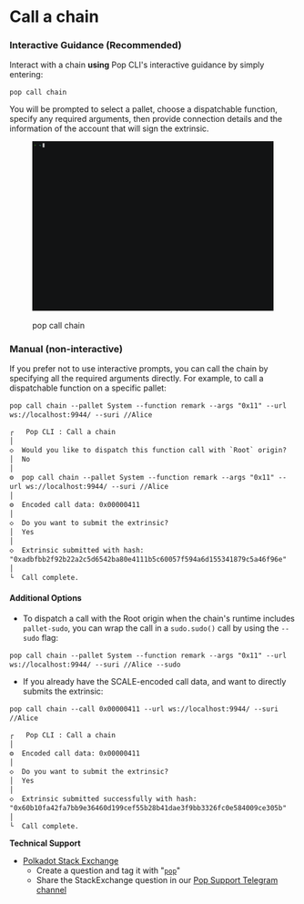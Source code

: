 # Call a chain

### Interactive Guidance (Recommended)

Interact with a chain **using** Pop CLI's interactive guidance by simply entering:

```shell
pop call chain
```

You will be prompted to select a pallet, choose a dispatchable function, specify any required arguments, then provide connection details and the information of the account that will sign the extrinsic.

<figure><img src="../.gitbook/assets/callchain.gif" alt="pop call chain"><figcaption><p>pop call chain</p></figcaption></figure>

### Manual (non-interactive)

If you prefer not to use interactive prompts, you can call the chain by specifying all the required arguments directly. For example, to call a dispatchable function on a specific pallet:

```shell
pop call chain --pallet System --function remark --args "0x11" --url ws://localhost:9944/ --suri //Alice
```

```
┌   Pop CLI : Call a chain
│
◇  Would you like to dispatch this function call with `Root` origin?
│  No 
│
⚙  pop call chain --pallet System --function remark --args "0x11" --url ws://localhost:9944/ --suri //Alice
│  
⚙  Encoded call data: 0x00000411
│  
◇  Do you want to submit the extrinsic?
│  Yes 
│
◇  Extrinsic submitted with hash: "0xadbfbb2f92b22a2c5d6542ba80e4111b5c60057f594a6d155341879c5a46f96e"
│
└  Call complete.
```

#### Additional Options

* To dispatch a call with the Root origin when the chain's runtime includes `pallet-sudo`, you can wrap the call in a `sudo.sudo()` call by using the `--sudo` flag:

```shell
pop call chain --pallet System --function remark --args "0x11" --url ws://localhost:9944/ --suri //Alice --sudo
```

* If you already have the SCALE-encoded call data, and want to directly submits the extrinsic:

```shell
pop call chain --call 0x00000411 --url ws://localhost:9944/ --suri //Alice
```

```
┌   Pop CLI : Call a chain
│
⚙  Encoded call data: 0x00000411
│  
◇  Do you want to submit the extrinsic?
│  Yes 
│
◇  Extrinsic submitted successfully with hash: "0x60b10fa42fa7bb9e36460d199cef55b28b41dae3f9bb3326fc0e584009ce305b"
│
└  Call complete.
```

**Technical Support**

* [Polkadot Stack Exchange](https://polkadot.stackexchange.com/)
  * Create a question and tag it with "[`pop`](https://substrate.stackexchange.com/tags/pop/info)"
  * Share the StackExchange question in our [Pop Support Telegram channel](https://t.me/pop\_support)